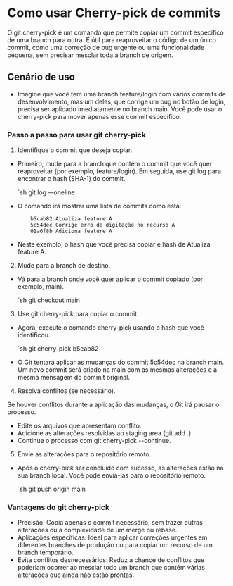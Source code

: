# Como usar Cherry-pick de commits

O git cherry-pick é um comando que permite copiar um commit específico de uma branch para outra. É útil para reaproveitar o código de um único commit, como uma correção de bug urgente ou uma funcionalidade pequena, sem precisar mesclar toda a branch de origem.

## Cenário de uso

- Imagine que você tem uma branch feature/login com vários commits de desenvolvimento, mas um deles, que corrige um bug no botão de login, precisa ser aplicado imediatamente no branch main. Você pode usar o cherry-pick para mover apenas esse commit específico.

### Passo a passo para usar git cherry-pick

1. Identifique o commit que deseja copiar.

- Primeiro, mude para a branch que contém o commit que você quer reaproveitar (por exemplo, feature/login). Em seguida, use git log para encontrar o hash (SHA-1) do commit.

    `sh 
        git log --oneline

- O comando irá mostrar uma lista de commits como esta:

    ```
        b5cab82 Atualiza feature A
        5c54dec Corrige erro de digitação no recurso A
        01a6f8b Adiciona feature A

- Neste exemplo, o hash que você precisa copiar é hash de Atualiza feature A.

2. Mude para a branch de destino.

- Vá para a branch onde você quer aplicar o commit copiado (por exemplo, main).

    `sh
        git checkout main

3. Use git cherry-pick para copiar o commit.

- Agora, execute o comando cherry-pick usando o hash que você identificou.

    `sh
        git cherry-pick b5cab82

- O Git tentará aplicar as mudanças do commit 5c54dec na branch main. Um novo commit será criado na main com as mesmas alterações e a mesma mensagem do commit original.

4. Resolva conflitos (se necessário).

Se houver conflitos durante a aplicação das mudanças, o Git irá pausar o processo.
* Edite os arquivos que apresentam conflito.
* Adicione as alterações resolvidas ao staging area (git add .).
* Continue o processo com git cherry-pick --continue.

5. Envie as alterações para o repositório remoto.

- Após o cherry-pick ser concluído com sucesso, as alterações estão na sua branch local. Você pode enviá-las para o repositório remoto.

    `sh
        git push origin main

### Vantagens do git cherry-pick

* Precisão: Copia apenas o commit necessário, sem trazer outras alterações ou a complexidade de um merge ou rebase.
* Aplicações específicas: Ideal para aplicar correções urgentes em diferentes branches de produção ou para copiar um recurso de um branch temporário.
* Evita conflitos desnecessários: Reduz a chance de conflitos que poderiam ocorrer ao mesclar todo um branch que contém várias alterações que ainda não estão prontas.
